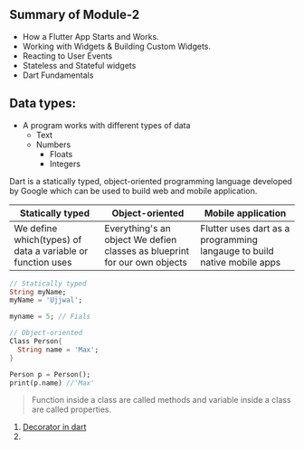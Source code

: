 ## Summary of Module-2
* How a Flutter App Starts and Works.
* Working with Widgets & Building Custom Widgets.
* Reacting to User Events
* Stateless and Stateful widgets
* Dart Fundamentals

## Data types:
* A program works with different types of data
	* Text 
	* Numbers 
		* Floats
		* Integers


Dart is a statically typed, object-oriented programming language developed by Google which can be used to build web and mobile application.

| Statically typed | Object-oriented | Mobile application |
|------------------|-----------------|--------------------|
| We define which(types) of data a variable or function uses | Everything's an object We defien classes as blueprint for our own objects | Flutter uses dart as a programming langauge to build native mobile apps |

```dart
// Statically typed
String myName;
myName = 'Ujjwal';

myname = 5; // Fials
```

```dart
// Object-oriented
Class Person{
  String name = 'Max';
}

Person p = Person();
print(p.name) //'Max'
```



> Function inside a class are called methods and variable inside a class are called properties.


1. [Decorator in dart](https://dart.academy/structural-design-patterns-for-dart-and-flutter-decorator/)
2. 


